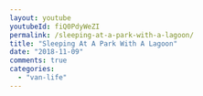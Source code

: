 ```yaml
---
layout: youtube
youtubeId: fiQ0PdyWeZI
permalink: /sleeping-at-a-park-with-a-lagoon/
title: "Sleeping At A Park With A Lagoon"
date: "2018-11-09"
comments: true
categories: 
  - "van-life"
---
```


